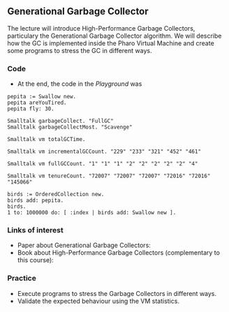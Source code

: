## Generational Garbage Collector 

The lecture will introduce High-Performance Garbage Collectors, particulary the Generational Garbage Collector algorithm. We will describe how the GC is implemented inside the Pharo Virtual Machine and create some programs to stress the GC in different ways.

### Code
- At the end, the code in the _Playground_ was

```st
pepita := Swallow new.
pepita areYouTired.
pepita fly: 30.

Smalltalk garbageCollect. "FullGC"
Smalltalk garbageCollectMost. "Scavenge"

Smalltalk vm totalGCTime.

Smalltalk vm incrementalGCCount. "229" "233" "321" "452" "461"

Smalltalk vm fullGCCount. "1" "1" "1" "2" "2" "2" "2" "2" "4"

Smalltalk vm tenureCount. "72007" "72007" "72007" "72016" "72016" "145066"

birds := OrderedCollection new.
birds add: pepita.
birds.
1 to: 1000000 do: [ :index | birds add: Swallow new ].
```

### Links of interest
- Paper about Generational Garbage Collectors:
- Book about High-Performance Garbage Collectors (complementary to this course):

### Practice
- Execute programs to stress the Garbage Collectors in different ways.
- Validate the expected behaviour using the VM statistics.
